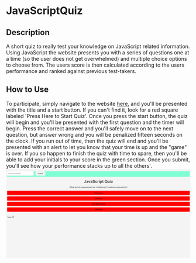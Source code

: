 # JavaScriptQuiz

## Description
A short quiz to really test your knowledge on JavaScript related information. Using JavaScript the website presents you with a series of questions one at a time (so the user does not get overwhelmed) and  multiple choice options to choose from. The users score is then calculated according to the users performance and ranked against previous test-takers.

## How to Use
To participate, simply navigate to the website [here](mavarreteno.github.io/JavaScriptQuiz), and you'll be presented with the title and a start button. If you can't find it, look for a red square labeled 'Press Here to Start Quiz'. Once you press the start button, the quiz will begin and you'll be presented with the first question and the timer will begin. Press the correct answer and you'll safely move on to the next question, but answer wrong and you will be penalized fifteen seconds on the clock. If you run out of time, then the quiz will end and you'll be presented with an alert to let you know that your time is up and the "game" is over. If you so happen to finish the quiz with time to spare, then you'll be able to add your initials to your score in the green section. Once you submit, you'll see how your performance stacks up to all the others'. ![Here is a picture of what it looks like.](./assets/images/screenshot.png)
